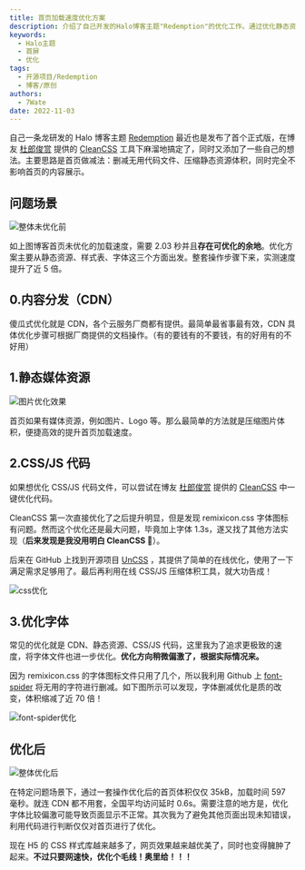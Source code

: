 ```yaml
---
title: 首页加载速度优化方案
description: 介绍了自己开发的Halo博客主题"Redemption"的优化工作。通过优化静态资源、样式表、字体等方面，显著提高了博客首页的加载速度。文章提到了使用CDN、压缩图片、优化CSS/JS代码、减少字体文件大小等方法，以及一些开源工具和项目。
keywords:
  - Halo主题
  - 首屏
  - 优化
tags:
  - 开源项目/Redemption
  - 博客/原创
authors:
  - 7Wate
date: 2022-11-03
---
```


自己一条龙研发的 Halo 博客主题 [Redemption](https://blog.7wate.com/?p=85) 最近也是发布了首个正式版，在博友 [杜郎俊赏](https://dujun.io/) 提供的 [CleanCSS](https://dujun.io/cleancss-remove-unused-css.html) 工具下麻溜地搞定了，同时又添加了一些自己的想法。主要思路是首页做减法：删减无用代码文件、压缩静态资源体积，同时完全不影响首页的内容展示。

## 问题场景

![整体未优化前](https://static.7wate.com/img/2022/11/03/d6937e7965c76.png)

如上图博客首页未优化的加载速度，需要 2.03 秒并且**存在可优化的余地**。优化方案主要从静态资源、样式表、字体这三个方面出发。整套操作步骤下来，实测速度提升了近 5 倍。

## 0.内容分发（CDN）

傻瓜式优化就是 CDN，各个云服务厂商都有提供。最简单最省事最有效，CDN 具体优化步骤可根据厂商提供的文档操作。（有的要钱有的不要钱，有的好用有的不好用）

## 1.静态媒体资源

![图片优化效果](https://static.7wate.com/img/2022/11/03/21dfc74958c26.png)

首页如果有媒体资源，例如图片、Logo 等。那么最简单的方法就是压缩图片体积，便捷高效的提升首页加载速度。

## 2.CSS/JS 代码

如果想优化 CSS/JS 代码文件，可以尝试在博友 [杜郎俊赏](https://dujun.io/) 提供的 [CleanCSS](https://dujun.io/cleancss-remove-unused-css.html) 中一键优化代码。

CleanCSS 第一次直接优化了之后提升明显，但是发现 remixicon.css 字体图标有问题。然而这个优化还是最大问题，毕竟加上字体 1.3s，遂又找了其他方法实现（**后来发现是我没用明白 CleanCSS 🤣**）。

后来在 GitHub 上找到开源项目 [UnCSS](https://github.com/uncss/uncss) ，其提供了简单的在线优化，使用了一下满足需求足够用了。最后再利用在线 CSS/JS 压缩体积工具，就大功告成！

![css优化](https://static.7wate.com/img/2022/11/03/66db14b415323.png)

## 3.优化字体

常见的优化就是 CDN、静态资源、CSS/JS 代码，这里我为了追求更极致的速度，将字体文件也进一步优化。**优化方向稍微偏激了，根据实际情况来。**

因为 remixicon.css 的字体图标文件只用了几个，所以我利用 Github 上 [font-spider](https://github.com/aui/font-spider) 将无用的字符进行删减。如下图所示可以发现，字体删减优化是质的改变，体积缩减了近 70 倍！

![font-spider优化](https://static.7wate.com/img/2022/11/03/df6df212fd9ac.png)

## 优化后

![整体优化后](https://static.7wate.com/img/2022/11/03/2d8b01670d07d.png)

在特定问题场景下，通过一套操作优化后的首页体积仅仅 35kB，加载时间 597 毫秒。就连 CDN 都不用套，全国平均访问延时 0.6s。需要注意的地方是，优化字体比较偏激可能导致页面显示不正常。其次我为了避免其他页面出现未知错误，利用代码进行判断仅仅对首页进行了优化。

现在 H5 的 CSS 样式库越来越多了，网页效果越来越优美了，同时也变得臃肿了起来。**不过只要网速快，优化个毛线！奥里给！！！**
